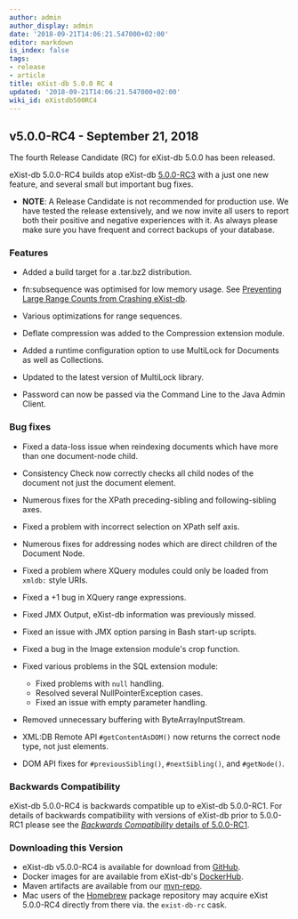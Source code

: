```yaml
---
author: admin
author_display: admin
date: '2018-09-21T14:06:21.547000+02:00'
editor: markdown
is_index: false
tags:
- release
- article
title: eXist-db 5.0.0 RC 4
updated: '2018-09-21T14:06:21.547000+02:00'
wiki_id: eXistdb500RC4
---
```


## v5.0.0-RC4 - September 21, 2018

The fourth Release Candidate (RC) for eXist-db 5.0.0 has been released.

eXist-db 5.0.0-RC4 builds atop eXist-db [5.0.0-RC3](http://www.exist-db.org/exist/apps/wiki/blogs/eXist/eXistdb500RC3) with a just one new feature, and several small but important bug fixes.

* **NOTE**: A Release Candidate is not recommended for production use. We have tested the release extensively, and we now invite all users to report both their positive and negative experiences with it. As always please make sure you have frequent and correct backups of your database.


### Features

* Added a build target for a .tar.bz2 distribution.

* fn:subsequence was optimised for low memory usage. See [Preventing Large Range Counts from Crashing eXist-db](https://blog.adamretter.org.uk/fixing-existdb-range-oom/).

* Various optimizations for range sequences.

* Deflate compression was added to the Compression extension module.

* Added a runtime configuration option to use MultiLock for Documents as well as Collections.

* Updated to the latest version of MultiLock library.

* Password can now be passed via the Command Line to the Java Admin Client.


### Bug fixes

* Fixed a data-loss issue when reindexing documents which have more than one document-node child.

* Consistency Check now correctly checks all child nodes of the document not just the document element.

* Numerous fixes for the XPath preceding-sibling and following-sibling axes.

* Fixed a problem with incorrect selection on XPath self axis.

* Numerous fixes for addressing nodes which are direct children of the Document Node.

* Fixed a problem where XQuery modules could only be loaded from `xmldb:` style URIs.

* Fixed a +1 bug in XQuery range expressions.

* Fixed JMX Output, eXist-db information was previously missed.

* Fixed an issue with JMX option parsing in Bash start-up scripts.

* Fixed a bug in the Image extension module's crop function.

* Fixed various problems in the SQL extension module:
  * Fixed problems with `null` handling.
  * Resolved several NullPointerException cases.
  * Fixed an issue with empty parameter handling.

* Removed unnecessary buffering with ByteArrayInputStream.

* XML:DB Remote API `#getContentAsDOM()` now returns the correct node type, not just elements.

* DOM API fixes for `#previousSibling()`, `#nextSibling()`, and `#getNode()`.


### Backwards Compatibility
eXist-db 5.0.0-RC4 is backwards compatible up to eXist-db 5.0.0-RC1. For details of backwards compatibility with versions of eXist-db prior to 5.0.0-RC1 please see the [*Backwards Compatibility* details of 5.0.0-RC1](http://www.exist-db.org/exist/apps/wiki/blogs/eXist/eXistdb500RC1).


### Downloading this Version
* eXist-db v5.0.0-RC4 is available for download from [GitHub](https://github.com/eXist-db/exist/releases/tag/eXist-5.0.0-RC4).
* Docker images for are available from eXist-db's [DockerHub](https://hub.docker.com/r/existdb/existdb/tags/).
* Maven artifacts are available from our [mvn-repo](https://github.com/eXist-db/mvn-repo).
* Mac users of the [Homebrew](http://brew.sh) package repository may acquire eXist 5.0.0-RC4 directly from there via. the `exist-db-rc` cask.
